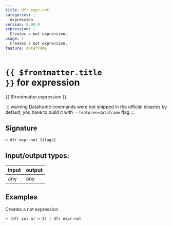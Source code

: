 ```yaml
---
title: dfr expr-not
categories: |
  expression
version: 0.90.0
expression: |
  Creates a not expression.
usage: |
  Creates a not expression.
feature: dataframe
---
```


<!-- This file is automatically generated. Please edit the command in https://github.com/nushell/nushell instead. -->

# <code>{{ $frontmatter.title }}</code> for expression

<div class='command-title'>{{ $frontmatter.expression }}</div>

::: warning
Dataframe commands were not shipped in the official binaries by default, you have to build it with `--features=dataframe` flag
:::

## Signature

`> dfr expr-not {flags} `

## Input/output types:

| input | output |
| ----- | ------ |
| any   | any    |

## Examples

Creates a not expression

```nushell
> (dfr col a) > 2) | dfr expr-not

```
